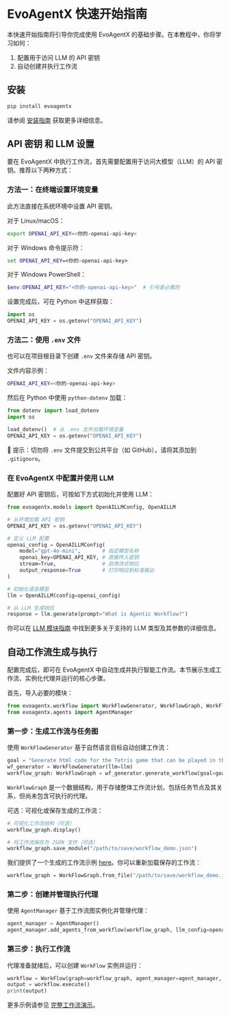 # EvoAgentX 快速开始指南

本快速开始指南将引导你完成使用 EvoAgentX 的基础步骤。在本教程中，你将学习如何：
1. 配置用于访问 LLM 的 API 密钥  
2. 自动创建并执行工作流  

## 安装
```bash
pip install evoagentx 
```
请参阅 [安装指南](./installation.md) 获取更多详细信息。

## API 密钥 和 LLM 设置

要在 EvoAgentX 中执行工作流，首先需要配置用于访问大模型（LLM）的 API 密钥。推荐以下两种方式：

### 方法一：在终端设置环境变量

此方法直接在系统环境中设置 API 密钥。

对于 Linux/macOS：
```bash
export OPENAI_API_KEY=<你的-openai-api-key>
```

对于 Windows 命令提示符：
```cmd
set OPENAI_API_KEY=<你的-openai-api-key>
```

对于 Windows PowerShell：
```powershell
$env:OPENAI_API_KEY="<你的-openai-api-key>"  # 引号是必需的
```

设置完成后，可在 Python 中这样获取：
```python
import os
OPENAI_API_KEY = os.getenv("OPENAI_API_KEY")
```

### 方法二：使用 `.env` 文件

也可以在项目根目录下创建 `.env` 文件来存储 API 密钥。

文件内容示例：
```bash
OPENAI_API_KEY=<你的-openai-api-key>
```

然后在 Python 中使用 `python-dotenv` 加载：
```python
from dotenv import load_dotenv 
import os 

load_dotenv()  # 从 .env 文件加载环境变量
OPENAI_API_KEY = os.getenv("OPENAI_API_KEY")
```

🔐 提示：切勿将 `.env` 文件提交到公共平台（如 GitHub），请将其添加到 `.gitignore`。

### 在 EvoAgentX 中配置并使用 LLM

配置好 API 密钥后，可按如下方式初始化并使用 LLM：
```python
from evoagentx.models import OpenAILLMConfig, OpenAILLM

# 从环境加载 API 密钥
OPENAI_API_KEY = os.getenv("OPENAI_API_KEY")

# 定义 LLM 配置
openai_config = OpenAILLMConfig(
    model="gpt-4o-mini",       # 指定模型名称
    openai_key=OPENAI_API_KEY, # 直接传入密钥
    stream=True,               # 启用流式响应
    output_response=True       # 打印响应到标准输出
)

# 初始化语言模型
llm = OpenAILLM(config=openai_config)

# 从 LLM 生成响应
response = llm.generate(prompt="What is Agentic Workflow?")
```

你可以在 [LLM 模块指南](./modules/llm.md) 中找到更多关于支持的 LLM 类型及其参数的详细信息。

## 自动工作流生成与执行

配置完成后，即可在 EvoAgentX 中自动生成并执行智能工作流。本节展示生成工作流、实例化代理并运行的核心步骤。

首先，导入必要的模块：

```python
from evoagentx.workflow import WorkFlowGenerator, WorkFlowGraph, WorkFlow
from evoagentx.agents import AgentManager
```

### 第一步：生成工作流与任务图
使用 `WorkFlowGenerator` 基于自然语言目标自动创建工作流：
```python
goal = "Generate html code for the Tetris game that can be played in the browser."
wf_generator = WorkFlowGenerator(llm=llm)
workflow_graph: WorkFlowGraph = wf_generator.generate_workflow(goal=goal)
```
`WorkFlowGraph` 是一个数据结构，用于存储整体工作流计划，包括任务节点及其关系，但尚未包含可执行的代理。

可选：可视化或保存生成的工作流：
```python
# 可视化工作流结构（可选）
workflow_graph.display()

# 将工作流保存为 JSON 文件（可选）
workflow_graph.save_module("/path/to/save/workflow_demo.json")
```
我们提供了一个生成的工作流示例 [here](https://github.com/EvoAgentX/EvoAgentX/blob/main/examples/output/tetris_game/workflow_demo_4o_mini.json)。你可以重新加载保存的工作流：
```python
workflow_graph = WorkFlowGraph.from_file("/path/to/save/workflow_demo.json")
```

### 第二步：创建并管理执行代理

使用 `AgentManager` 基于工作流图实例化并管理代理：
```python
agent_manager = AgentManager()
agent_manager.add_agents_from_workflow(workflow_graph, llm_config=openai_config)
```

### 第三步：执行工作流
代理准备就绪后，可以创建 `WorkFlow` 实例并运行：
```python
workflow = WorkFlow(graph=workflow_graph, agent_manager=agent_manager, llm=llm)
output = workflow.execute()
print(output)
```

更多示例请参见 [完整工作流演示](https://github.com/EvoAgentX/EvoAgentX/blob/main/examples/workflow_demo.py)。